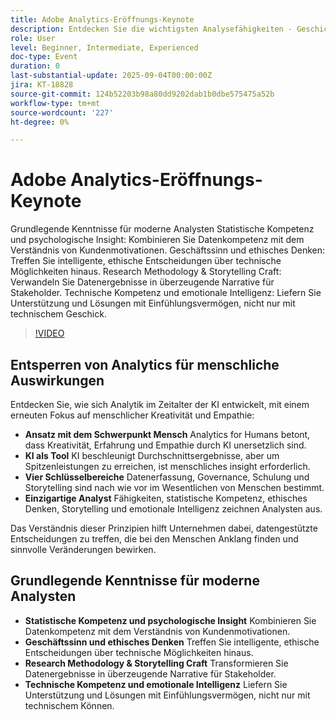 ```yaml
---
title: Adobe Analytics-Eröffnungs-Keynote
description: Entdecken Sie die wichtigsten Analysefähigkeiten - Geschichtenerzählen, Ethik und Empathie - sowie die Kombination von KI und menschlichem insight, um bedeutsame Geschäftsergebnisse zu erzielen.
role: User
level: Beginner, Intermediate, Experienced
doc-type: Event
duration: 0
last-substantial-update: 2025-09-04T00:00:00Z
jira: KT-18828
source-git-commit: 124b52203b98a80dd9202dab1b0dbe575475a52b
workflow-type: tm+mt
source-wordcount: '227'
ht-degree: 0%

---
```



# Adobe Analytics-Eröffnungs-Keynote

Grundlegende Kenntnisse für moderne Analysten
Statistische Kompetenz und psychologische Insight: Kombinieren Sie Datenkompetenz mit dem Verständnis von Kundenmotivationen.
Geschäftssinn und ethisches Denken: Treffen Sie intelligente, ethische Entscheidungen über technische Möglichkeiten hinaus.
Research Methodology &amp; Storytelling Craft: Verwandeln Sie Datenergebnisse in überzeugende Narrative für Stakeholder.
Technische Kompetenz und emotionale Intelligenz: Liefern Sie Unterstützung und Lösungen mit Einfühlungsvermögen, nicht nur mit technischem Geschick.

>[!VIDEO](https://video.tv.adobe.com/v/3471124/?learn=on&enablevpops)

## Entsperren von Analytics für menschliche Auswirkungen

Entdecken Sie, wie sich Analytik im Zeitalter der KI entwickelt, mit einem erneuten Fokus auf menschlicher Kreativität und Empathie:

* **Ansatz mit dem Schwerpunkt Mensch** Analytics for Humans betont, dass Kreativität, Erfahrung und Empathie durch KI unersetzlich sind.
* **KI als Tool** KI beschleunigt Durchschnittsergebnisse, aber um Spitzenleistungen zu erreichen, ist menschliches insight erforderlich.
* **Vier Schlüsselbereiche** Datenerfassung, Governance, Schulung und Storytelling sind nach wie vor im Wesentlichen von Menschen bestimmt.
* **Einzigartige Analyst** Fähigkeiten, statistische Kompetenz, ethisches Denken, Storytelling und emotionale Intelligenz zeichnen Analysten aus.

Das Verständnis dieser Prinzipien hilft Unternehmen dabei, datengestützte Entscheidungen zu treffen, die bei den Menschen Anklang finden und sinnvolle Veränderungen bewirken.

## Grundlegende Kenntnisse für moderne Analysten

* **Statistische Kompetenz und psychologische Insight** Kombinieren Sie Datenkompetenz mit dem Verständnis von Kundenmotivationen.
* **Geschäftssinn und ethisches Denken** Treffen Sie intelligente, ethische Entscheidungen über technische Möglichkeiten hinaus.
* **Research Methodology &amp; Storytelling Craft** Transformieren Sie Datenergebnisse in überzeugende Narrative für Stakeholder.
* **Technische Kompetenz und emotionale Intelligenz** Liefern Sie Unterstützung und Lösungen mit Einfühlungsvermögen, nicht nur mit technischem Können.